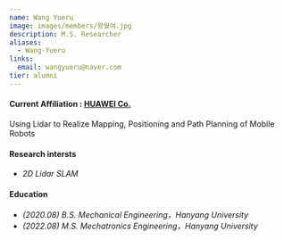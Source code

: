 ```yaml
---
name: Wang Yueru
image: images/members/왕월여.jpg
description: M.S. Researcher
aliases:
  - Wang-Yueru
links:
  email: wangyueru@naver.com
tier: alumni
---
```


#### **<i class="fas fa-paper-plane"></i> Current Affiliation : [HUAWEI Co.](https://www.huawei.com/en/)**




Using Lidar to Realize Mapping, Positioning and Path Planning of Mobile Robots

#### **Research intersts**
- *2D Lidar SLAM*

#### **Education**
- *(2020.08) B.S. Mechanical Engineering，Hanyang University*
- *(2022.08) M.S. Mechatronics Engineering，Hanyang University*